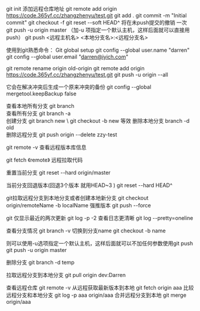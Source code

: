 
git init
添加远程仓库地址
git remote add origin https://code.365yf.cc/zhangzhenyu/test.git
git add .
git commit -m "Initial commit"
git checkout -f
git reset --soft HEAD^   将在未push提交的撤销  一次
git push -u origin master  （加-u  项指定一个默认主机，这样后面就可以直接用push）
git push <远程主机名> <本地分支名>:<远程分支名>

使用到git熟悉命令： 
Git global setup
git config --global user.name "darren"
git config --global user.email "darren@iyich.com"

git remote rename origin old-origin
git remote add origin https://code.365yf.cc/zhangzhenyu/test.git
git push -u origin --all

它会在解决冲突后生成一个原来冲突的备份
git config --global mergetool.keepBackup false

查看本地所有分支
git branch  
查看所有分支
git branch -a  
创建分支
git branch new   \\ git checkout -b new  等效
删除本地分支
branch -d old  
删除远程分支
git push origin --delete zzy-test

git remote -v 查看远程版本库信息

git fetch 《remote》 远程拉取代码

重置当前分支
git reset --hard origin/master

当前分支回退版本(回退3个版本 就用HEAD~3 )
git reset --hard HEAD^

git拉取远程分支到本地分支或者创建本地新分支
git checkout origin/remoteName -b localName
强推版本
git push --force


git 
仅显示最近的两次更新
git log -p -2
查看日志更清晰
git log --pretty=oneline

查看分支情况
git branch -v
切换到分支name
git checkout -b name

则可以使用-u选项指定一个默认主机，这样后面就可以不加任何参数使用git push
 git push -u origin master

 删除分支 
 git branch -d temp

拉取远程分支到本地分支
 git pull origin dev:Darren

 查看远程仓库
git remote -v
从远程获取最新版本到本地
git fetch origin aaa
比较远程分支和本地分支
 git log -p aaa origin/aaa
合并远程分支到本地
git merge origin/aaa

